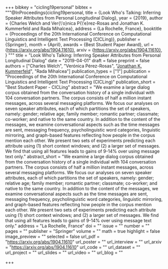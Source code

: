 +++
bibkey = "cicling19personal"
bibtex = """@InProceedings{cicling19personal,
  title     = {Look Who's Talking: Inferring Speaker Attributes from Personal Longitudinal Dialog},
  year      = {2019},
  author    = {Charles Welch and Ver{\\'o}nica P{\\'e}rez-Rosas and Jonathan K. Kummerfeld and Rada Mihalcea},
  address   = {La Rochelle, France},
  booktitle = {Proceedings of the 20th International Conference on Computational Linguistics and Intelligent Text Processing (CICLing)},
  publisher = {Springer},
  month     = {April},
  awards    = {Best Student Paper Award},
  url       = {https://arxiv.org/abs/1904.11610},
  arxiv     = {https://arxiv.org/abs/1904.11610},
}
"""
title = "Look Who's Talking: Inferring Speaker Attributes from Personal Longitudinal Dialog"
date = "2019-04-01"
draft = false
preprint = false
authors = ["Charles Welch", "Ver&oacute;nica P&eacute;rez-Rosas", "<span style='text-decoration:underline;'>Jonathan K. Kummerfeld</span>", "Rada Mihalcea"]
publication_types = ["1"]
publication = "Proceedings of the 20th International Conference on Computational Linguistics and Intelligent Text Processing (CICLing)"
publication_short = "Best Student Paper - CICLing"
abstract = "We examine a large dialog corpus obtained from the conversation history of a single individual with 104 conversation partners. The corpus consists of half a million instant messages, across several messaging platforms. We focus our analyses on seven speaker attributes, each of which partitions the set of speakers, namely: gender; relative age; family member; romantic partner; classmate; co-worker; and native to the same country. In addition to the content of the messages, we examine conversational aspects such as the time messages are sent, messaging frequency, psycholinguistic word categories, linguistic mirroring, and graph-based features reflecting how people in the corpus mention each other. We present two sets of experiments predicting each attribute using (1) short context windows; and (2) a larger set of messages. We find that using all features leads to gains of 9-14% over using message text only."
abstract_short = "We examine a large dialog corpus obtained from the conversation history of a single individual with 104 conversation partners. The corpus consists of half a million instant messages, across several messaging platforms. We focus our analyses on seven speaker attributes, each of which partitions the set of speakers, namely: gender; relative age; family member; romantic partner; classmate; co-worker; and native to the same country. In addition to the content of the messages, we examine conversational aspects such as the time messages are sent, messaging frequency, psycholinguistic word categories, linguistic mirroring, and graph-based features reflecting how people in the corpus mention each other. We present two sets of experiments predicting each attribute using (1) short context windows; and (2) a larger set of messages. We find that using all features leads to gains of 9-14% over using message text only."
address = "La Rochelle, France"
doi = ""
issue = ""
number = ""
pages = ""
publisher = "Springer"
volume = ""
math = true
highlight = false
image_preview = ""
selected = false
url_pdf = "https://arxiv.org/abs/1904.11610"
url_poster = ""
url_interview = ""
url_arxiv = "https://arxiv.org/abs/1904.11610"
url_code = ""
url_dataset = ""
url_project = ""
url_slides = ""
url_video = ""
url_blog = ""



+++